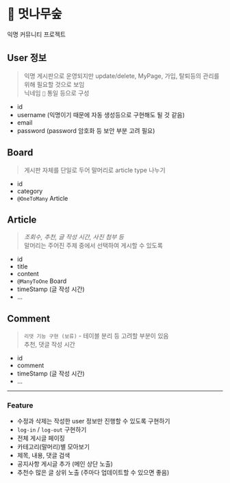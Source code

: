 # 🌳 멋나무숲
익명 커뮤니티 프로젝트

## User 정보
 > 익명 게시판으로 운영되지만 update/delete, MyPage, 가입, 탈퇴등의 관리를 위해 필요할 것으로 보임  
 > 닉네임 `🌳` 통일 등으로 구성
 - id
 - username (익명이기 때문에 자동 생성등으로 구현해도 될 것 같음)
 - email
 - password (password 암호화 등 보안 부분 고려 필요)


## Board
 > 게시판 자체를 단일로 두어 말머리로 article type 나누기
 - id
 - category
 - `@OneToMany` Article
 

## Article
 > *조회수, 추천, 글 작성 시간, 사진 첨부 등*  
 > 말머리는 주어진 주제 중에서 선택하여 게시할 수 있도록 
 - id
 - title
 - content
 - `@ManyToOne` Board
 - timeStamp (글 작성 시간)
  - ...

## Comment
 > `리댓 기능 구현 (보류)` - 테이블 분리 등 고려할 부분이 있음  
 > 추천, 댓글 작성 시간
 - id
 - comment
 - timeStamp (글 작성 시간)
 - ...

--- 

### Feature 

- 수정과 삭제는 작성한 user 정보만 진행할 수 있도록 구현하기
- `log-in` / `log-out` 구현하기
- 전체 게시글 페이징
- 카테고리(말머리)별 모아보기
- 제목, 내용, 댓글 검색
- 공지사항 게시글 추가 (메인 상단 노출)
- 추천수 많은 글 상위 노출 (주마다 업데이트할 수 있으면 좋음)
